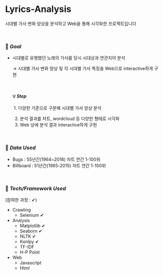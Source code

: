 # Lyrics-Analysis
시대별 가사 변화 양상을 분석하고 Web을 통해 시각화한 프로젝트입니다

<br>

### 🚩 *Goal*

- 시대별로 유행했던 노래의 가사를 당시 시대상과 연관지어 분석

  → 시대별 가사 변화 양상 및 각 시대별 가사 특징을 Web으로 interactive하게 구현

  <br>

  #### 💡 *Step*

  ​	1. 다양한 기준으로 구분해 시대별 가사 양상 분석
  
   	2. 분석 결과를 차트, wordcloud 등 다양한 형태로 시각화
   	3. Web 상에 분석 결과 interactive하게 구현

<br>

### 📁 *Data Used*

- Bugs : 55년간(1964~2018) 차트 연간 1-100위
- Billboard : 51년간(1965-2015) 차트 연간 1-100위

<br>

### 🔑 *Tech/Framework Used*

(참여한 과정 : ✔)

- Crawling
  - Selenium ✔
- Analysis
  - Matplotlib ✔
  - Seaborn ✔
  - NLTK ✔
  - Konlpy ✔
  - TF-IDF
  - H-P Point
- Web
  - Javascript
  - Html
